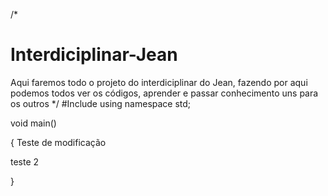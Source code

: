 /*
# Interdiciplinar-Jean
Aqui faremos todo o projeto do interdiciplinar do Jean, fazendo por aqui podemos todos ver os códigos, aprender e passar conhecimento uns para os outros
*/
#Include <iostream>
using namespace std;
  
  void main()
  
  {
  Teste de modificação
  
  
  teste 2 
  
  
  
  
  
  }
